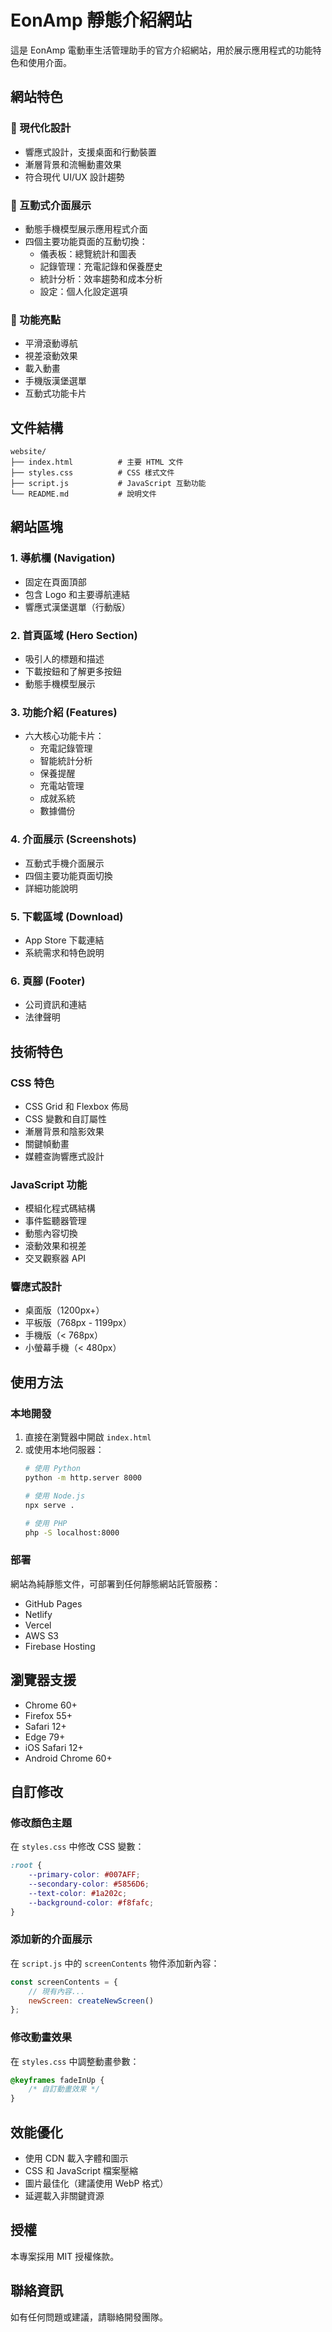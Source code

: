 # EonAmp 靜態介紹網站

這是 EonAmp 電動車生活管理助手的官方介紹網站，用於展示應用程式的功能特色和使用介面。

## 網站特色

### 🎨 現代化設計
- 響應式設計，支援桌面和行動裝置
- 漸層背景和流暢動畫效果
- 符合現代 UI/UX 設計趨勢

### 📱 互動式介面展示
- 動態手機模型展示應用程式介面
- 四個主要功能頁面的互動切換：
  - 儀表板：總覽統計和圖表
  - 記錄管理：充電記錄和保養歷史
  - 統計分析：效率趨勢和成本分析
  - 設定：個人化設定選項

### 🚀 功能亮點
- 平滑滾動導航
- 視差滾動效果
- 載入動畫
- 手機版漢堡選單
- 互動式功能卡片

## 文件結構

```
website/
├── index.html          # 主要 HTML 文件
├── styles.css          # CSS 樣式文件
├── script.js           # JavaScript 互動功能
└── README.md           # 說明文件
```

## 網站區塊

### 1. 導航欄 (Navigation)
- 固定在頁面頂部
- 包含 Logo 和主要導航連結
- 響應式漢堡選單（行動版）

### 2. 首頁區域 (Hero Section)
- 吸引人的標題和描述
- 下載按鈕和了解更多按鈕
- 動態手機模型展示

### 3. 功能介紹 (Features)
- 六大核心功能卡片：
  - 充電記錄管理
  - 智能統計分析
  - 保養提醒
  - 充電站管理
  - 成就系統
  - 數據備份

### 4. 介面展示 (Screenshots)
- 互動式手機介面展示
- 四個主要功能頁面切換
- 詳細功能說明

### 5. 下載區域 (Download)
- App Store 下載連結
- 系統需求和特色說明

### 6. 頁腳 (Footer)
- 公司資訊和連結
- 法律聲明

## 技術特色

### CSS 特色
- CSS Grid 和 Flexbox 佈局
- CSS 變數和自訂屬性
- 漸層背景和陰影效果
- 關鍵幀動畫
- 媒體查詢響應式設計

### JavaScript 功能
- 模組化程式碼結構
- 事件監聽器管理
- 動態內容切換
- 滾動效果和視差
- 交叉觀察器 API

### 響應式設計
- 桌面版（1200px+）
- 平板版（768px - 1199px）
- 手機版（< 768px）
- 小螢幕手機（< 480px）

## 使用方法

### 本地開發
1. 直接在瀏覽器中開啟 `index.html`
2. 或使用本地伺服器：
   ```bash
   # 使用 Python
   python -m http.server 8000
   
   # 使用 Node.js
   npx serve .
   
   # 使用 PHP
   php -S localhost:8000
   ```

### 部署
網站為純靜態文件，可部署到任何靜態網站託管服務：
- GitHub Pages
- Netlify
- Vercel
- AWS S3
- Firebase Hosting

## 瀏覽器支援

- Chrome 60+
- Firefox 55+
- Safari 12+
- Edge 79+
- iOS Safari 12+
- Android Chrome 60+

## 自訂修改

### 修改顏色主題
在 `styles.css` 中修改 CSS 變數：
```css
:root {
    --primary-color: #007AFF;
    --secondary-color: #5856D6;
    --text-color: #1a202c;
    --background-color: #f8fafc;
}
```

### 添加新的介面展示
在 `script.js` 中的 `screenContents` 物件添加新內容：
```javascript
const screenContents = {
    // 現有內容...
    newScreen: createNewScreen()
};
```

### 修改動畫效果
在 `styles.css` 中調整動畫參數：
```css
@keyframes fadeInUp {
    /* 自訂動畫效果 */
}
```

## 效能優化

- 使用 CDN 載入字體和圖示
- CSS 和 JavaScript 檔案壓縮
- 圖片最佳化（建議使用 WebP 格式）
- 延遲載入非關鍵資源

## 授權

本專案採用 MIT 授權條款。

## 聯絡資訊

如有任何問題或建議，請聯絡開發團隊。
